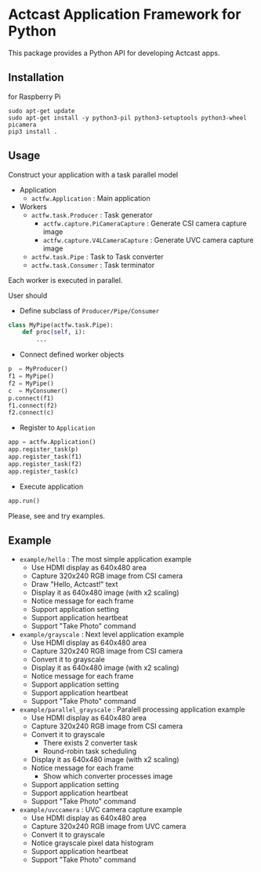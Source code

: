# Actcast Application Framework for Python

This package provides a Python API for developing Actcast apps.

## Installation

for Raspberry Pi

```
sudo apt-get update
sudo apt-get install -y python3-pil python3-setuptools python3-wheel picamera
pip3 install .
```

## Usage

Construct your application with a task parallel model

* Application
    * `actfw.Application` : Main application
* Workers
    * `actfw.task.Producer` : Task generator
        * `actfw.capture.PiCameraCapture` : Generate CSI camera capture image
        * `actfw.capture.V4LCameraCapture` : Generate UVC camera capture image
    * `actfw.task.Pipe` : Task to Task converter
    * `actfw.task.Consumer` : Task terminator

Each worker is executed in parallel.

User should

* Define subclass of `Producer/Pipe/Consumer`
~~~~python
class MyPipe(actfw.task.Pipe):
    def proc(self, i):
        ...
~~~~
* Connect defined worker objects
~~~~python
p  = MyProducer()
f1 = MyPipe()
f2 = MyPipe()
c  = MyConsumer()
p.connect(f1)
f1.connect(f2)
f2.connect(c)
~~~~
* Register to `Application`
~~~~python
app = actfw.Application()
app.register_task(p)
app.register_task(f1)
app.register_task(f2)
app.register_task(c)
~~~~
* Execute application
~~~~python
app.run()
~~~~

Please, see and try examples.

## Example

* `example/hello` : The most simple application example
    * Use HDMI display as 640x480 area
    * Capture 320x240 RGB image from CSI camera
    * Draw "Hello, Actcast!" text
    * Display it as 640x480 image (with x2 scaling)
    * Notice message for each frame
    * Support application setting
    * Support application heartbeat
    * Support "Take Photo" command
* `example/grayscale` : Next level application example
    * Use HDMI display as 640x480 area
    * Capture 320x240 RGB image from CSI camera
    * Convert it to grayscale
    * Display it as 640x480 image (with x2 scaling)
    * Notice message for each frame
    * Support application setting
    * Support application heartbeat
    * Support "Take Photo" command
* `example/parallel_grayscale` : Paralell processing application example
    * Use HDMI display as 640x480 area
    * Capture 320x240 RGB image from CSI camera
    * Convert it to grayscale
        * There exists 2 converter task
        * Round-robin task scheduling
    * Display it as 640x480 image (with x2 scaling)
    * Notice message for each frame
        * Show which converter processes image
    * Support application setting
    * Support application heartbeat
    * Support "Take Photo" command
* `example/uvccamera` : UVC camera capture example
    * Use HDMI display as 640x480 area
    * Capture 320x240 RGB image from UVC camera
    * Convert it to grayscale
    * Notice grayscale pixel data histogram
    * Support application heartbeat
    * Support "Take Photo" command
